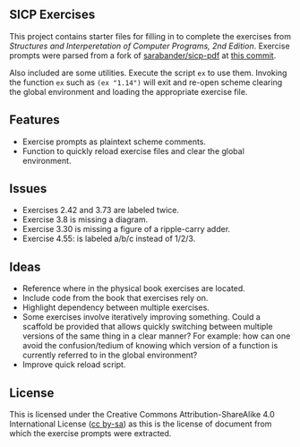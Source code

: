 SICP Exercises
-------

This project contains starter files for filling in to complete the exercises from *Structures and Interperetation of Computer Programs, 2nd Edition*. Exercise prompts were parsed from a fork of [sarabander/sicp-pdf](https://github.com/sarabander/sicp-pdf) at [this commit](https://github.com/rparnas/sicp-pdf/commit/62d2b424470f37587f056ab73addc850a7d6da8e).

Also included are some utilities. Execute the script `ex` to use them. Invoking the function `ex` such as `(ex "1.14")` will exit and re-open scheme clearing the global environment and loading the appropriate exercise file.

Features
--------
* Exercise prompts as plaintext scheme comments.
* Function to quickly reload exercise files and clear the global environment.

Issues
-----
* Exercises 2.42 and 3.73 are labeled twice.
* Exercise 3.8 is missing a diagram.
* Exercise 3.30 is missing a figure of a ripple-carry adder.
* Exercise 4.55: is labeled a/b/c instead of 1/2/3.

Ideas
--------
* Reference where in the physical book exercises are located.
* Include code from the book that exercises rely on.
* Highlight dependency between multiple exercises.
* Some exercises involve iteratively improving something. Could a scaffold be provided that allows quickly switching between multiple versions of the same thing in a clear manner? For example: how can one avoid the confusion/tedium of knowing which version of a function is currently referred to in the global environment?
* Improve quick reload script.

License
-------
This is licensed under the Creative Commons Attribution-ShareAlike 4.0 International License ([cc by-sa](http://creativecommons.org/licenses/by-sa/4.0/)) as this is the license of document from which the exercise prompts were extracted.
